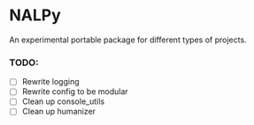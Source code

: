 # NALPy
An experimental portable package for different types of projects.


### TODO:
- [ ] Rewrite logging
- [ ] Rewrite config to be modular
- [ ] Clean up console_utils
- [ ] Clean up humanizer
